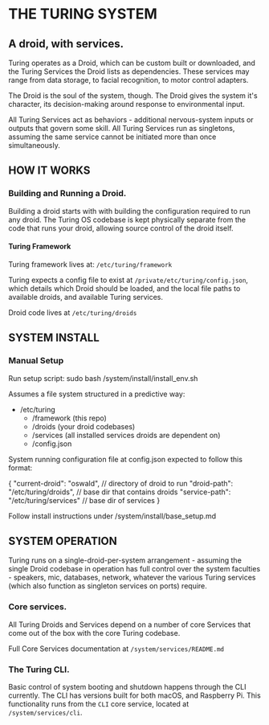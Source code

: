 # THE TURING SYSTEM

## A droid, with services.

Turing operates as a Droid, which can be custom built or downloaded, and the
Turing Services the Droid lists as dependencies. These services may range
from data storage, to facial recognition, to motor control adapters.

The Droid is the soul of the system, though. The Droid gives the system it's
character, its decision-making around response to environmental input.

All Turing Services act as behaviors - additional nervous-system inputs or
outputs that govern some skill. All Turing Services run as singletons, assuming
the same service cannot be initiated more than once simultaneously.

## HOW IT WORKS

### Building and Running a Droid.
Building a droid starts with with building the configuration required to run
any droid. The Turing OS codebase is kept physically separate from the code that
runs your droid, allowing source control of the droid itself.

#### Turing Framework
Turing framework lives at: `/etc/turing/framework`

Turing expects a config file to exist at `/private/etc/turing/config.json`, which
details which Droid should be loaded, and the local file paths to available
droids, and available Turing services.

Droid code lives at `/etc/turing/droids`


## SYSTEM INSTALL

### Manual Setup

Run setup script:
  sudo bash /system/install/install_env.sh

Assumes a file system structured in a predictive way:

+ /etc/turing
  + /framework (this repo)
  + /droids (your droid codebases)
  + /services (all installed services droids are dependent on)
  + /config.json

System running configuration file at config.json expected to follow this format:

  {
      "current-droid": "oswald",                // directory of droid to run
      "droid-path": "/etc/turing/droids",       // base dir that contains droids
      "service-path": "/etc/turing/services"    // base dir of services
  }

Follow install instructions under /system/install/base_setup.md


## SYSTEM OPERATION

Turing runs on a single-droid-per-system arrangement - assuming the single Droid
codebase in operation has full control over the system faculties - speakers, mic,
databases, network, whatever the various Turing services (which also function as
singleton services on ports) require.

### Core services.
All Turing Droids and Services depend on a number of core Services that come
out of the box with the core Turing codebase.

Full Core Services documentation at `/system/services/README.md`

### The Turing CLI.
Basic control of system booting and shutdown happens through the CLI currently.
The CLI has versions built for both macOS, and Raspberry Pi. This functionality
runs from the `CLI` core service, located at `/system/services/cli`.
